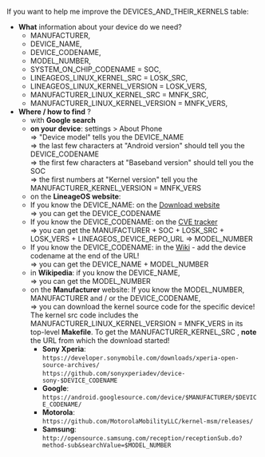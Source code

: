 If you want to help me improve the DEVICES_AND_THEIR_KERNELS table:
- **What** information about your device do we need? 
    - MANUFACTURER, 
    - DEVICE_NAME, 
    - DEVICE_CODENAME, 
    - MODEL_NUMBER, 
    - SYSTEM_ON_CHIP_CODENAME = SOC, 
    - LINEAGEOS_LINUX_KERNEL_SRC = LOSK_SRC, 
    - LINEAGEOS_LINUX_KERNEL_VERSION = LOSK_VERS, 
    - MANUFACTURER_LINUX_KERNEL_SRC = MNFK_SRC, 
    - MANUFACTURER_LINUX_KERNEL_VERSION = MNFK_VERS,  
- **Where / how to find** ? 
    - with **Google search**
    - **on your device**: settings > About Phone <br/>
      => "Device model" tells you the DEVICE_NAME <br/>
      => the last few characters at "Android version" should tell you the DEVICE_CODENAME <br/>
      => the first few characters at "Baseband version" should tell you the SOC <br/>
      => the first numbers at "Kernel version" tell you the MANUFACTURER_KERNEL_VERSION = MNFK_VERS 
    - on the **LineageOS website**: <br/>
    - If you know the DEVICE_NAME: on the [Download website](https://download.lineageos.org/) <br/>
      => you can get the DEVICE_CODENAME
    - If you know the DEVICE_CODENAME: on the [CVE tracker](https://cve.lineageos.org/devices/)<br/>
      => you can get the MANUFACTURER + SOC + LOSK_SRC + LOSK_VERS + LINEAGEOS_DEVICE_REPO_URL => MODEL_NUMBER
    - If you know the DEVICE_CODENAME: in the [Wiki](https://wiki.lineageos.org/) - add the device codename at the end of the URL! <br/>
      => you can get the DEVICE_NAME + MODEL_NUMBER 
    - in **Wikipedia**: if you know the DEVICE_NAME, <br/>
      => you can get the MODEL_NUMBER
    - on the **Manufacturer** website: If you know the MODEL_NUMBER, MANUFACTURER and / or the DEVICE_CODENAME, <br/>
      => you can download the kernel source code for the specific device! 
      The kernel src code includes the MANUFACTURER_LINUX_KERNEL_VERSION = MNFK_VERS in its top-level **Makefile**. 
      To get the MANUFACTURER_KERNEL_SRC , **note** the URL from which the download started! <br/>
      - **Sony Xperia**:<br/>
        ``https://developer.sonymobile.com/downloads/xperia-open-source-archives/``<br>
        ``https://github.com/sonyxperiadev/device-sony-$DEVICE_CODENAME``
      - **Google**:<br/>
        ``https://android.googlesource.com/device/$MANUFACTURER/$DEVICE_CODENAME/``
      - **Motorola**:<br/>
        ``https://github.com/MotorolaMobilityLLC/kernel-msm/releases/``
      - **Samsung**:<br/>
        ``http://opensource.samsung.com/reception/receptionSub.do?method-sub&searchValue=$MODEL_NUMBER``

